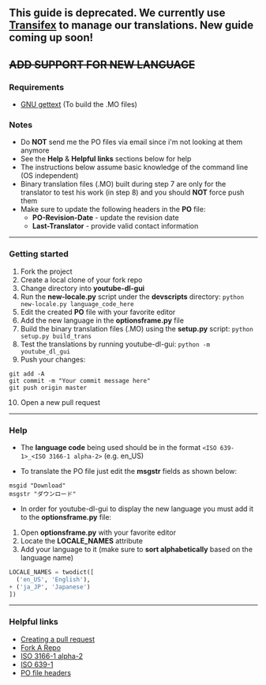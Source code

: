 ## This guide is deprecated. We currently use [Transifex](https://www.transifex.com/youtube-dl-gui/public/) to manage our translations. New guide coming up soon!

## ~~ADD SUPPORT FOR NEW LANGUAGE~~

### Requirements
- [GNU gettext](https://www.gnu.org/software/gettext) (To build the .MO files)

### Notes
- Do **NOT** send me the PO files via email since i'm not looking at them anymore
- See the **Help** & **Helpful links** sections below for help
- The instructions below assume basic knowledge of the command line (OS independent)
- Binary translation files (.MO) built during step 7 are only for the translator to test his work (in step 8) and you should **NOT** force push them
- Make sure to update the following headers in the **PO** file:
  - **PO-Revision-Date** - update the revision date
  - **Last-Translator** - provide valid contact information

---

### Getting started
1. Fork the project
2. Create a local clone of your fork repo
3. Change directory into **youtube-dl-gui**
4. Run the **new-locale.py** script under the **devscripts** directory: 
`python new-locale.py language_code_here`
5. Edit the created **PO** file with your favorite editor
6. Add the new language in the **optionsframe.py** file
7. Build the binary translation files (.MO) using the **setup.py** script:
`python setup.py build_trans`
8. Test the translations by running youtube-dl-gui:
`python -m youtube_dl_gui`
9. Push your changes:
```
git add -A
git commit -m "Your commit message here"
git push origin master
```
10. Open a new pull request

---

### Help
- The **language code** being used should be in the format `<ISO 639-1>_<ISO 3166-1 alpha-2>` (e.g. en_US)

- To translate the PO file just edit the **msgstr** fields as shown below:

 ``` pot
 msgid "Download"
 msgstr "ダウンロード"
 ```

- In order for youtube-dl-gui to display the new language you must add it to the **optionsframe.py** file:

 1. Open **optionsframe.py** with your favorite editor
 2. Locate the **LOCALE_NAMES** attribute
 3. Add your language to it (make sure to **sort alphabetically** based on the language name)

  ``` python
  LOCALE_NAMES = twodict([
    ('en_US', 'English'),
  + ('ja_JP', 'Japanese')
  ])
  ```

---

### Helpful links

- [Creating a pull request](https://help.github.com/articles/creating-a-pull-request)
- [Fork A Repo](https://help.github.com/articles/fork-a-repo)
- [ISO 3166-1 alpha-2](https://en.wikipedia.org/wiki/ISO_3166-1_alpha-2)
- [ISO 639-1](https://en.wikipedia.org/wiki/List_of_ISO_639-1_codes)
- [PO file headers](https://www.gnu.org/software/gettext/manual/html_node/Header-Entry.html)
